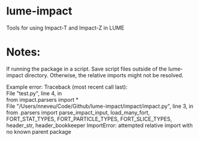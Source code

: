 # lume-impact
Tools for using Impact-T and Impact-Z in LUME


# Notes: 
If running the package in a script.
Save script files outside of the lume-impact directory.
Otherwise, the relative imports might not be resolved.

Example error: 
Traceback (most recent call last):                                                                      
  File "test.py", line 4, in <module>                                                                   
    from impact.parsers import *                                                                        
  File "/Users/nneveu/Code/Github/lume-impact/impact/impact.py", line 3, in <module>                    
    from .parsers import parse_impact_input, load_many_fort, FORT_STAT_TYPES, FORT_PARTICLE_TYPES, FORT_SLICE_TYPES, header_str, header_bookkeeper
ImportError: attempted relative import with no known parent package  
